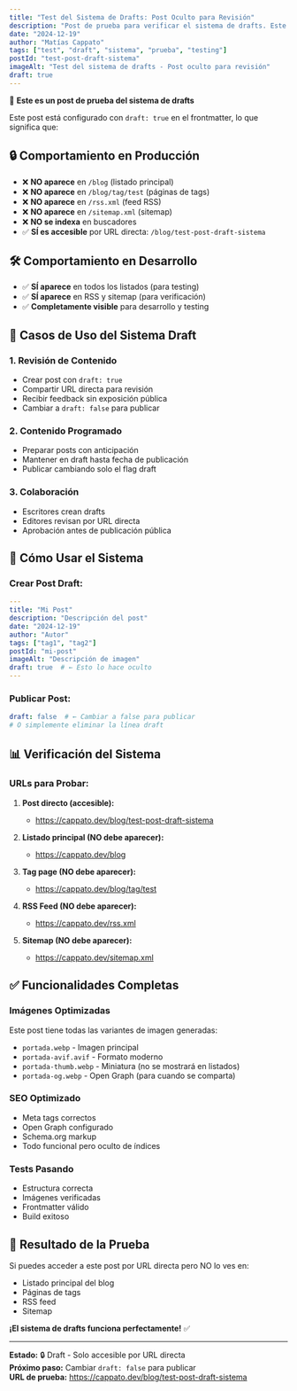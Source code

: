 ```yaml
---
title: "Test del Sistema de Drafts: Post Oculto para Revisión"
description: "Post de prueba para verificar el sistema de drafts. Este post está oculto y solo es accesible por link directo para revisión antes de publicación."
date: "2024-12-19"
author: "Matías Cappato"
tags: ["test", "draft", "sistema", "prueba", "testing"]
postId: "test-post-draft-sistema"
imageAlt: "Test del sistema de drafts - Post oculto para revisión"
draft: true
---
```


🧪 **Este es un post de prueba del sistema de drafts**

Este post está configurado con `draft: true` en el frontmatter, lo que significa que:

## 🔒 Comportamiento en Producción

- ❌ **NO aparece** en `/blog` (listado principal)
- ❌ **NO aparece** en `/blog/tag/test` (páginas de tags)
- ❌ **NO aparece** en `/rss.xml` (feed RSS)
- ❌ **NO aparece** en `/sitemap.xml` (sitemap)
- ❌ **NO se indexa** en buscadores
- ✅ **SÍ es accesible** por URL directa: `/blog/test-post-draft-sistema`

## 🛠️ Comportamiento en Desarrollo

- ✅ **SÍ aparece** en todos los listados (para testing)
- ✅ **SÍ aparece** en RSS y sitemap (para verificación)
- ✅ **Completamente visible** para desarrollo y testing

## 🎯 Casos de Uso del Sistema Draft

### **1. Revisión de Contenido**
- Crear post con `draft: true`
- Compartir URL directa para revisión
- Recibir feedback sin exposición pública
- Cambiar a `draft: false` para publicar

### **2. Contenido Programado**
- Preparar posts con anticipación
- Mantener en draft hasta fecha de publicación
- Publicar cambiando solo el flag draft

### **3. Colaboración**
- Escritores crean drafts
- Editores revisan por URL directa
- Aprobación antes de publicación pública

## 🔧 Cómo Usar el Sistema

### **Crear Post Draft:**
```yaml
---
title: "Mi Post"
description: "Descripción del post"
date: "2024-12-19"
author: "Autor"
tags: ["tag1", "tag2"]
postId: "mi-post"
imageAlt: "Descripción de imagen"
draft: true  # ← Esto lo hace oculto
---
```

### **Publicar Post:**
```yaml
draft: false  # ← Cambiar a false para publicar
# O simplemente eliminar la línea draft
```

## 📊 Verificación del Sistema

### **URLs para Probar:**

1. **Post directo (accesible):**
   - https://cappato.dev/blog/test-post-draft-sistema

2. **Listado principal (NO debe aparecer):**
   - https://cappato.dev/blog

3. **Tag page (NO debe aparecer):**
   - https://cappato.dev/blog/tag/test

4. **RSS Feed (NO debe aparecer):**
   - https://cappato.dev/rss.xml

5. **Sitemap (NO debe aparecer):**
   - https://cappato.dev/sitemap.xml

## ✅ Funcionalidades Completas

### **Imágenes Optimizadas**
Este post tiene todas las variantes de imagen generadas:
- `portada.webp` - Imagen principal
- `portada-avif.avif` - Formato moderno
- `portada-thumb.webp` - Miniatura (no se mostrará en listados)
- `portada-og.webp` - Open Graph (para cuando se comparta)

### **SEO Optimizado**
- Meta tags correctos
- Open Graph configurado
- Schema.org markup
- Todo funcional pero oculto de índices

### **Tests Pasando**
- Estructura correcta
- Imágenes verificadas
- Frontmatter válido
- Build exitoso

## 🎉 Resultado de la Prueba

Si puedes acceder a este post por URL directa pero NO lo ves en:
- Listado principal del blog
- Páginas de tags
- RSS feed
- Sitemap

**¡El sistema de drafts funciona perfectamente!** ✅

---

**Estado:** 🔒 Draft - Solo accesible por URL directa  
**Próximo paso:** Cambiar `draft: false` para publicar  
**URL de prueba:** https://cappato.dev/blog/test-post-draft-sistema

